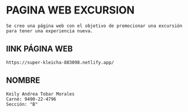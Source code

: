 # PAGINA WEB EXCURSION
    Se creo una página web con el objetivo de promocionar una excursión para tener una experiencia nueva.

## lINK PÁGINA WEB
    https://super-kleicha-883098.netlify.app/

## NOMBRE
    Keily Andrea Tobar Morales
    Carné: 9490-22-4796
    Sección: "B"